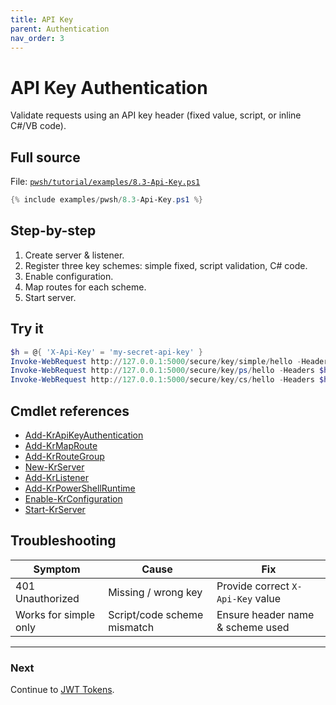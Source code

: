 ```yaml
---
title: API Key
parent: Authentication
nav_order: 3
---
```


# API Key Authentication

Validate requests using an API key header (fixed value, script, or inline C#/VB code).

## Full source

File: [`pwsh/tutorial/examples/8.3-Api-Key.ps1`][8.3-Api-Key.ps1]

```powershell
{% include examples/pwsh/8.3-Api-Key.ps1 %}
```

## Step-by-step

1. Create server & listener.
2. Register three key schemes: simple fixed, script validation, C# code.
3. Enable configuration.
4. Map routes for each scheme.
5. Start server.

## Try it

```powershell
$h = @{ 'X-Api-Key' = 'my-secret-api-key' }
Invoke-WebRequest http://127.0.0.1:5000/secure/key/simple/hello -Headers $h | Select -Expand Content
Invoke-WebRequest http://127.0.0.1:5000/secure/key/ps/hello -Headers $h | Select -Expand Content
Invoke-WebRequest http://127.0.0.1:5000/secure/key/cs/hello -Headers $h | Select -Expand Content
```

## Cmdlet references

- [Add-KrApiKeyAuthentication][Add-KrApiKeyAuthentication]
- [Add-KrMapRoute][Add-KrMapRoute]
- [Add-KrRouteGroup][Add-KrRouteGroup]
- [New-KrServer][New-KrServer]
- [Add-KrListener][Add-KrListener]
- [Add-KrPowerShellRuntime][Add-KrPowerShellRuntime]
- [Enable-KrConfiguration][Enable-KrConfiguration]
- [Start-KrServer][Start-KrServer]

## Troubleshooting

| Symptom               | Cause                       | Fix                               |
| --------------------- | --------------------------- | --------------------------------- |
| 401 Unauthorized      | Missing / wrong key         | Provide correct `X-Api-Key` value |
| Works for simple only | Script/code scheme mismatch | Ensure header name & scheme used  |

---

### Next

Continue to [JWT Tokens](./4.Jwt).

[8.3-Api-Key.ps1]: /pwsh/tutorial/examples/8.3-Api-Key.ps1
[Add-KrApiKeyAuthentication]: /pwsh/cmdlets/Add-KrApiKeyAuthentication
[Add-KrMapRoute]: /pwsh/cmdlets/Add-KrMapRoute
[Add-KrRouteGroup]: /pwsh/cmdlets/Add-KrRouteGroup
[New-KrServer]: /pwsh/cmdlets/New-KrServer
[Add-KrListener]: /pwsh/cmdlets/Add-KrListener
[Add-KrPowerShellRuntime]: /pwsh/cmdlets/Add-KrPowerShellRuntime
[Enable-KrConfiguration]: /pwsh/cmdlets/Enable-KrConfiguration
[Start-KrServer]: /pwsh/cmdlets/Start-KrServer
